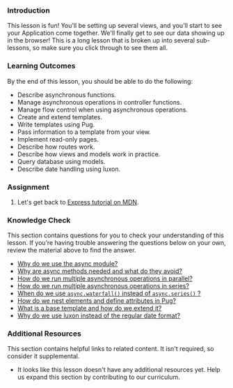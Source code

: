 ### Introduction

This lesson is fun! You'll be setting up several views, and you'll start to see your Application come together. We'll finally get to see our data showing up in the browser!  This is a long lesson that is broken up into several sub-lessons, so make sure you click through to see them all.

### Learning Outcomes

By the end of this lesson, you should be able to do the following:

- Describe asynchronous functions.
- Manage asynchronous operations in controller functions.
- Manage flow control when using asynchronous operations.
- Create and extend templates.
- Write templates using Pug.
- Pass information to a template from your view.
- Implement read-only pages.
- Describe how routes work.
- Describe how views and models work in practice.
- Query database using models.
- Describe date handling using luxon.

### Assignment

<div class="lesson-content__panel" markdown="1">

1. Let's get back to [Express tutorial on MDN](https://developer.mozilla.org/en-US/docs/Learn/Server-side/Express_Nodejs/Displaying_data).

</div>

### Knowledge Check

This section contains questions for you to check your understanding of this lesson. If you’re having trouble answering the questions below on your own, review the material above to find the answer.

- [Why do we use the async module?](https://developer.mozilla.org/en-US/docs/Learn/Server-side/Express_Nodejs/Displaying_data/flow_control_using_async)
- [Why are async methods needed and what do they avoid?](https://developer.mozilla.org/en-US/docs/Learn/Server-side/Express_Nodejs/Displaying_data/flow_control_using_async/#why_is_this_needed)
- [How do we run multiple asynchronous operations in parallel?](https://developer.mozilla.org/en-US/docs/Learn/Server-side/Express_Nodejs/Displaying_data/flow_control_using_async/#asynchronous_operations_in_parallel)
- [How do we run multiple asynchronous operations in series?](https://developer.mozilla.org/en-US/docs/Learn/Server-side/Express_Nodejs/Displaying_data/flow_control_using_async/#asynchronous_operations_in_series)
- [When do we use `async.waterfall()` instead of `async.series()` ?](https://developer.mozilla.org/en-US/docs/Learn/Server-side/Express_Nodejs/Displaying_data/flow_control_using_async/#dependent_asynchronous_operations_in_series)
- [How do we nest elements and define attributes in Pug?](https://developer.mozilla.org/en-US/docs/Learn/Server-side/Express_Nodejs/Displaying_data/Template_primer/#template_syntax)
- [What is a base template and how do we extend it?](https://developer.mozilla.org/en-US/docs/Learn/Server-side/Express_Nodejs/Displaying_data/Template_primer/#extending_templates)
- [Why do we use luxon instead of the regular date format?](https://developer.mozilla.org/en-US/docs/Learn/Server-side/Express_Nodejs/Displaying_data/Date_formatting_using_moment)


### Additional Resources

This section contains helpful links to related content. It isn't required, so consider it supplemental.

-   It looks like this lesson doesn't have any additional resources yet. Help us expand this section by contributing to our curriculum.
